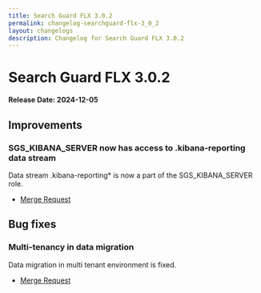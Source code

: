 ```yaml
---
title: Search Guard FLX 3.0.2
permalink: changelog-searchguard-flx-3_0_2
layout: changelogs
description: Changelog for Search Guard FLX 3.0.2
---
```

<!--- Copyright 2024 floragunn GmbH -->

# Search Guard FLX 3.0.2

**Release Date: 2024-12-05**

## Improvements

### SGS_KIBANA_SERVER now has access to .kibana-reporting data stream

Data stream .kibana-reporting* is now a part of the SGS_KIBANA_SERVER role.

* [Merge Request](https://git.floragunn.com/search-guard/search-guard-suite-enterprise/-/merge_requests/1054)

## Bug fixes

### Multi-tenancy in data migration 

Data migration in multi tenant environment is fixed.

* [Merge Request](https://git.floragunn.com/search-guard/search-guard-suite-enterprise/-/merge_requests/1055)
